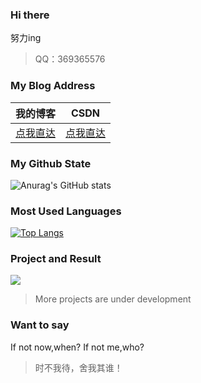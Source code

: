 ### Hi there 

<!--
**hnistzdk/stzdk** is a  _special_  repository because its `README.md` (this file) appears on your GitHub profile.

Here are some ideas to get you started:

-  I’m currently working on ...
-  I’m currently learning ...
-  I’m looking to collaborate on ...
-  I’m looking for help with ...
-  Ask me about ...
-  How to reach me: ...
-  Pronouns: ...
-  Fun fact: ...
-->
<!-- [![Anurag's GitHub stats](https://github-readme-stats.vercel.app/api?username=hnistzzm)](https://github.com/anuraghazra/github-readme-stats) -->
努力ing

> QQ：369365576

###  My Blog Address
| 我的博客                                                | CSDN                                          |
| --------------------------------------------------- | --------------------------------------------- |
| [点我直达](http://118.31.22.171:8001) | [点我直达](https://blog.csdn.net/Laollaoaolao) |

###  My Github State
![Anurag's GitHub stats](https://github-readme-stats.vercel.app/api?username=hnistzzm&count_private=true)

###  Most Used Languages
[![Top Langs](https://github-readme-stats.vercel.app/api/top-langs/?username=hnistzzm)](https://github.com/anuraghazra/github-readme-stats)

###  Project and Result
[![](https://github-readme-stats.vercel.app/api/pin/?username=hnistzzm&repo=Cold-chain-food)](https://github.com/hnistzzm/Cold-chain-food)

> More projects are under development

###  Want to say

If not now,when? If not me,who?

> 时不我待，舍我其谁！
